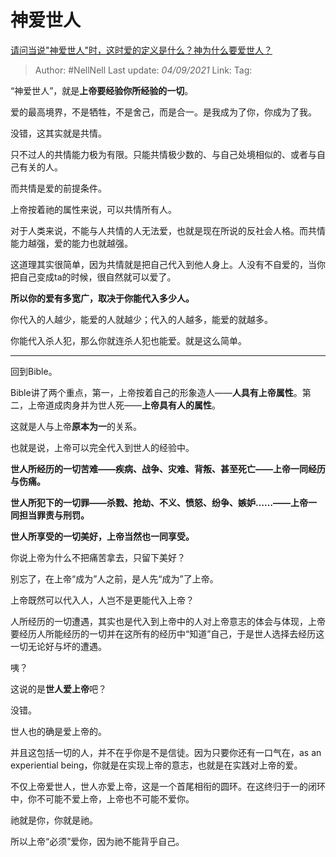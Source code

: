 # 神爱世人
[请问当说"神爱世人"时，这时爱的定义是什么？神为什么要爱世人？](https://www.zhihu.com/question/372606574/answer/2102224652)

> Author: #NellNell
> Last update: *04/09/2021*
> Link:
> Tag:

“神爱世人”，就是**上帝要经验你所经验的一切**。

爱的最高境界，不是牺牲，不是舍己，而是合一。是我成为了你，你成为了我。

没错，这其实就是共情。

只不过人的共情能力极为有限。只能共情极少数的、与自己处境相似的、或者与自己有关的人。

而共情是爱的前提条件。

上帝按着祂的属性来说，可以共情所有人。

对于人类来说，不能与人共情的人无法爱，也就是现在所说的反社会人格。而共情能力越强，爱的能力也就越强。

这道理其实很简单，因为共情就是把自己代入到他人身上。人没有不自爱的，当你把自己变成ta的时候，很自然就可以爱了。

**所以你的爱有多宽广，取决于你能代入多少人。**

你代入的人越少，能爱的人就越少；代入的人越多，能爱的就越多。

你能代入杀人犯，那么你就连杀人犯也能爱。就是这么简单。

---

回到Bible。

Bible讲了两个重点，第一，上帝按着自己的形象造人——**人具有上帝属性**。第二，上帝道成肉身并为世人死——**上帝具有人的属性**。

这就是人与上帝**原本为一**的关系。

也就是说，上帝可以完全代入到世人的经验中。

**世人所经历的一切苦难——疾病、战争、灾难、背叛、甚至死亡——上帝一同经历与伤痛。**

**世人所犯下的一切罪——杀戮、抢劫、不义、愤怒、纷争、嫉妒……——上帝一同担当罪责与刑罚。**

**世人所享受的一切美好，上帝当然也一同享受。**

你说上帝为什么不把痛苦拿去，只留下美好？

别忘了，在上帝“成为”人之前，是人先“成为”了上帝。

上帝既然可以代入人，人岂不是更能代入上帝？

人所经历的一切遭遇，其实也是代入到上帝中的人对上帝意志的体会与体现，上帝要经历人所能经历的一切并在这所有的经历中“知道”自己，于是世人选择去经历这一切无论好与坏的遭遇。

咦？

这说的是**世人爱上帝**吧？

没错。

世人也的确是爱上帝的。

并且这包括一切的人，并不在乎你是不是信徒。因为只要你还有一口气在，as an experiential being，你就是在实现上帝的意志，也就是在实践对上帝的爱。

不仅上帝爱世人，世人亦爱上帝，这是一个首尾相衔的圆环。在这终归于一的闭环中，你不可能不爱上帝，上帝也不可能不爱你。

祂就是你，你就是祂。

所以上帝“必须”爱你，因为祂不能背乎自己。
